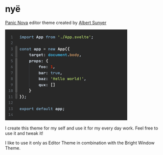 # nyë

[Panic Nova](https://panic.com/nova) editor theme created by [Albert Sunyer](https://www.nye.cat)

![alt text](https://raw.githubusercontent.com/nye/nye.cat-nova-theme/master/nye.cat.novaextension/screenshot.png)

I create this theme for my self and use it for my every day work. Feel free to use it and tweak it!

I like to use it only as Editor Theme in combination with the Bright Window Theme.
